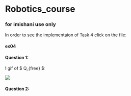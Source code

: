 # Robotics_course

### for imishani use only

In order to see the implementaion of Task 4 click on the file:
#### ex04

#### Question 1:
! gif of $ Q_{free} $:

![](png_to_gif.gif)

#### Question 2:
